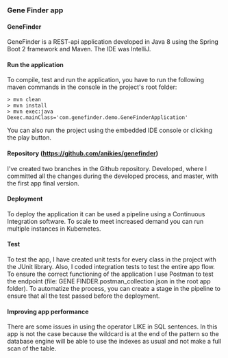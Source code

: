 ### Gene Finder app

#### GeneFinder
GeneFinder is a REST-api application developed in Java 8 using the Spring Boot 2 framework and Maven. The IDE was IntelliJ.

#### Run the application
To compile, test and run the application, you have to run the following maven commands in the console in the project's root folder:
```
> mvn clean
> mvn install
> mvn exec:java Dexec.mainClass='com.genefinder.demo.GeneFinderApplication'
```
You can also run the project using the embedded IDE console or clicking the play button.

#### Repository (https://github.com/anikies/genefinder)
I've created two branches in the Github repository. Developed, where I committed all the changes during the developed process, and master, with the first app final version.

#### Deployment
To deploy the application it can be used a pipeline using a Continuous Integration software. To scale to meet increased demand you can run multiple instances in Kubernetes.

#### Test
To test the app, I have created unit tests for every class in the project with the JUnit library. Also, I coded integration tests to test the entire app flow. To ensure the correct functioning of the application I use Postman to test the endpoint (file: GENE FINDER.postman_collection.json in the root app folder).
To automatize the process, you can create a stage in the pipeline to ensure that all the test passed before the deployment.

#### Improving app performance
There are some issues in using the operator LIKE in SQL sentences. In this app is not the case because the wildcard is at the end of the pattern so the database engine will be able to use the indexes as usual and not make a full scan of the table.
